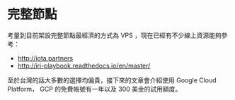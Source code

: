 # 完整節點

考量到目前架設完整節點最經濟的方式為 VPS ，現在已經有不少線上資源能夠參考：
- http://iota.partners
- http://iri-playbook.readthedocs.io/en/master/

至於台灣的話大多數的選擇均偏貴，接下來的文章會介紹使用 Google Cloud Platform， GCP 的免費帳號有一年以及 300 美金的試用額度。
